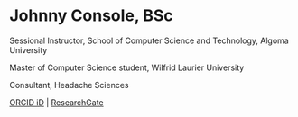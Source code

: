 # Johnny Console, BSc
Sessional Instructor, School of Computer Science and Technology, Algoma University

Master of Computer Science student, Wilfrid Laurier University

Consultant, Headache Sciences

[ORCID iD](id.org/my-orcid?orcid=0000-0002-0577-2689) | [ResearchGate](https://www.researchgate.net/profile/Johnny-Console)
